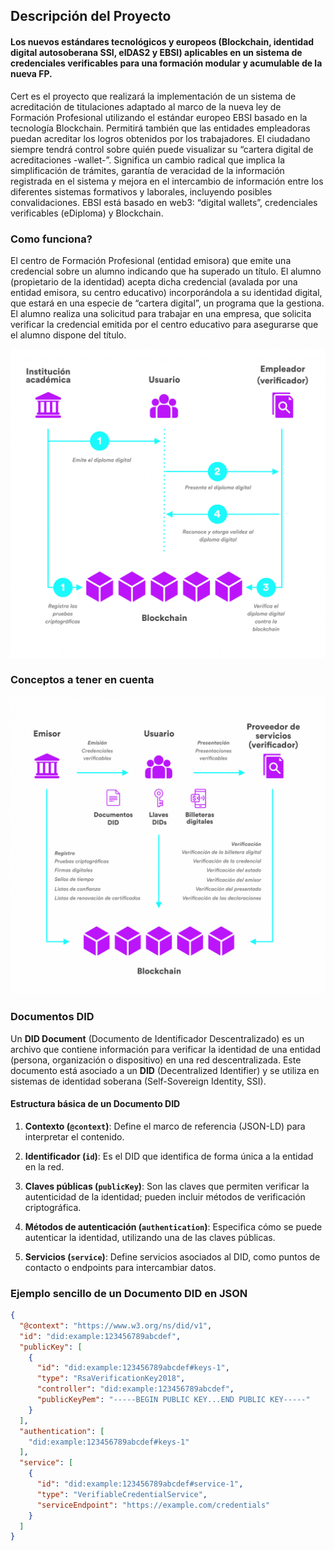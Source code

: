 ## Descripción del Proyecto

#### Los nuevos estándares tecnológicos y europeos (Blockchain, identidad digital autosoberana SSI, eIDAS2 y EBSI) aplicables en un sistema de credenciales verificables para una formación  modular y acumulable de la nueva FP.

Cert es el proyecto que realizará la implementación de un sistema de acreditación de
titulaciones adaptado al marco de la nueva ley de Formación Profesional utilizando el
estándar europeo EBSI basado en la tecnología Blockchain. Permitirá también que las
entidades empleadoras puedan acreditar los logros obtenidos por los trabajadores.
El ciudadano siempre tendrá control sobre quién puede visualizar su “cartera digital de
acreditaciones -wallet-”.
Significa un cambio radical que implica la simplificación de trámites, garantía de veracidad de
la información registrada en el sistema y mejora en el intercambio de información entre los
diferentes sistemas formativos y laborales, incluyendo posibles convalidaciones.
EBSI está basado en web3: “digital wallets”, credenciales verificables (eDiploma) y Blockchain.


### Como funciona?

El centro de Formación Profesional  (entidad emisora) que emite una credencial sobre un alumno indicando que ha superado un título. 
El alumno (propietario de la identidad) acepta dicha credencial (avalada por una entidad emisora, su centro educativo) incorporándola a su identidad digital, que estará en una especie de “cartera digital”, un programa que la gestiona.
El alumno realiza una solicitud para trabajar en una empresa, que solicita verificar la credencial emitida por el centro educativo para asegurarse que el alumno dispone del título.

![Esquema 1](blockchain-grafica.png)

### Conceptos a tener en cuenta

![Esquema 2](general.png)

### Documentos DID
Un **DID Document** (Documento de Identificador Descentralizado) es un archivo que contiene información para verificar la identidad de una entidad (persona, organización o dispositivo) en una red descentralizada. 
Este documento está asociado a un **DID** (Decentralized Identifier) y se utiliza en sistemas de identidad soberana (Self-Sovereign Identity, SSI).

#### Estructura básica de un Documento DID

1. **Contexto (`@context`)**: Define el marco de referencia (JSON-LD) para interpretar el contenido.
   
2. **Identificador (`id`)**: Es el DID que identifica de forma única a la entidad en la red.

3. **Claves públicas (`publicKey`)**: Son las claves que permiten verificar la autenticidad de la identidad; pueden incluir métodos de verificación criptográfica.

4. **Métodos de autenticación (`authentication`)**: Especifica cómo se puede autenticar la identidad, utilizando una de las claves públicas.

5. **Servicios (`service`)**: Define servicios asociados al DID, como puntos de contacto o endpoints para intercambiar datos.

### Ejemplo sencillo de un Documento DID en JSON

```json
{
  "@context": "https://www.w3.org/ns/did/v1",
  "id": "did:example:123456789abcdef",
  "publicKey": [
    {
      "id": "did:example:123456789abcdef#keys-1",
      "type": "RsaVerificationKey2018",
      "controller": "did:example:123456789abcdef",
      "publicKeyPem": "-----BEGIN PUBLIC KEY...END PUBLIC KEY-----"
    }
  ],
  "authentication": [
    "did:example:123456789abcdef#keys-1"
  ],
  "service": [
    {
      "id": "did:example:123456789abcdef#service-1",
      "type": "VerifiableCredentialService",
      "serviceEndpoint": "https://example.com/credentials"
    }
  ]
}
```

